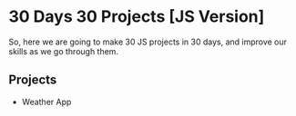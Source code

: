 # 30 Days 30 Projects [JS Version]

So, here we are going to make 30 JS projects in 30 days, and improve our skills as we go through them.

## Projects
* Weather App